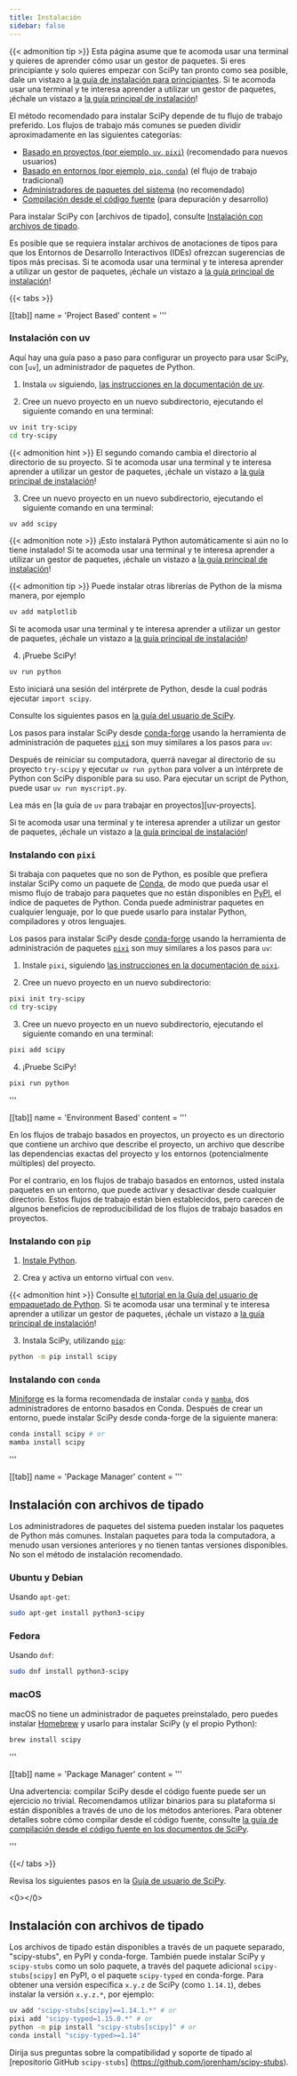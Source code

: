 ```yaml
---
title: Instalación
sidebar: false
---
```


{{< admonition tip >}}
Esta página asume que te acomoda usar una terminal y quieres de aprender
cómo usar un gestor de paquetes. Si eres principiante y solo quieres empezar
con SciPy tan pronto como sea posible, dale un vistazo a [la guía de instalación para principiantes](./beginner-install.md).
Si te acomoda usar una terminal y te interesa aprender
a utilizar un gestor de paquetes, ¡échale un vistazo a
[la guía principal de instalación](./install.md)!

El método recomendado para instalar SciPy depende de tu flujo de trabajo preferido.
Los flujos de trabajo más comunes se pueden dividir aproximadamente en las siguientes categorías:

- [Basado en proyectos (por ejemplo, `uv`, `pixi`)](#project-based) (recomendado para nuevos usuarios)
- [Basado en entornos (por ejemplo, `pip`, `conda`)](##environment-based) (el flujo de trabajo tradicional)
- [Administradores de paquetes del sistema](#system-package-managers) (no recomendado)
- [Compilación desde el código fuente](#building-from-source) (para depuración y desarrollo)

Para instalar SciPy con \[archivos de tipado], consulte [Instalación con archivos de tipado](#type-stubs).

[static type stubs]: https://typing.readthedocs.io/en/latest/guides/libraries.html

Es posible que se requiera instalar archivos de anotaciones de tipos para que los Entornos de Desarrollo Interactivos (IDEs) ofrezcan sugerencias de tipos más precisas.
Si te acomoda usar una terminal y te interesa aprender
a utilizar un gestor de paquetes, ¡échale un vistazo a
[la guía principal de instalación](./install.md)!

{{< tabs >}}

[[tab]]
name = 'Project Based'
content = ''' <a name="project-based"></a>

### Instalación con uv

Aquí hay una guía paso a paso para configurar un proyecto para usar SciPy, con [`uv`], un administrador de paquetes de Python.

1. Instala `uv` siguiendo, [las instrucciones en la documentación de uv](https://docs.astral.sh/uv/getting-started/installation/).

2. Cree un nuevo proyecto en un nuevo subdirectorio, ejecutando el siguiente comando en una terminal:

```bash
uv init try-scipy
cd try-scipy
```

{{< admonition hint >}}
El segundo comando cambia el directorio al directorio de su proyecto.
Si te acomoda usar una terminal y te interesa aprender
a utilizar un gestor de paquetes, ¡échale un vistazo a
[la guía principal de instalación](./install.md)!

3. Cree un nuevo proyecto en un nuevo subdirectorio, ejecutando el siguiente comando en una terminal:

```bash
uv add scipy
```

{{< admonition note >}}
¡Esto instalará Python automáticamente si aún no lo tiene instalado!
Si te acomoda usar una terminal y te interesa aprender
a utilizar un gestor de paquetes, ¡échale un vistazo a
[la guía principal de instalación](./install.md)!

{{< admonition tip >}}
Puede instalar otras librerías de Python de la misma manera, por ejemplo

```bash
uv add matplotlib
```

Si te acomoda usar una terminal y te interesa aprender
a utilizar un gestor de paquetes, ¡échale un vistazo a
[la guía principal de instalación](./install.md)!

4. ¡Pruebe SciPy!

```bash
uv run python
```

Esto iniciará una sesión del intérprete de Python, desde la cual podrás ejecutar `import scipy`.

<!-- prettier-ignore-end -->

Consulte los siguientes pasos en [la guía del usuario de SciPy][scipy-user-guide].

[scipy-user-guide]: https://docs.conda.io/projects/conda/en/latest/index.html

Los pasos para instalar SciPy desde [conda-forge] usando la herramienta de administración de paquetes [`pixi`] son ​​muy similares a los pasos para `uv`:

Después de reiniciar su computadora, querrá navegar al directorio de su proyecto `try-scipy` y ejecutar `uv run python` para volver a un intérprete de Python con SciPy disponible para su uso.
Para ejecutar un script de Python, puede usar `uv run myscript.py`.

Lea más en \[la guía de `uv` para trabajar en proyectos]\[uv-proyects].

[uv-projects]: https://docs.astral.sh/uv/guides/projects/

Si te acomoda usar una terminal y te interesa aprender
a utilizar un gestor de paquetes, ¡échale un vistazo a
[la guía principal de instalación](./install.md)!

### Instalando con `pixi`

Si trabaja con paquetes que no son de Python, es posible que prefiera instalar SciPy como un paquete de [Conda], de modo que pueda usar el mismo flujo de trabajo para paquetes que no están disponibles en [PyPI](https://pypi.org/), el índice de paquetes de Python.
Conda puede administrar paquetes en cualquier lenguaje, por lo que puede usarlo para instalar Python, compiladores y otros lenguajes.

[Conda]: https://docs.conda.io/projects/conda/en/latest/index.html

Los pasos para instalar SciPy desde [conda-forge] usando la herramienta de administración de paquetes [`pixi`] son ​​muy similares a los pasos para `uv`:

[conda-forge]: https://conda-forge.org/
[`pixi`]: https://pixi.sh/latest/

1. Instale `pixi`, siguiendo [las instrucciones en la documentación de `pixi`][install-pixi].

[install-pixi]: https://pixi.sh/latest/

2. Cree un nuevo proyecto en un nuevo subdirectorio:

```bash
pixi init try-scipy
cd try-scipy
```

3. Cree un nuevo proyecto en un nuevo subdirectorio, ejecutando el siguiente comando en una terminal:

```bash
pixi add scipy
```

4. ¡Pruebe SciPy!

```bash
pixi run python
```

'''

[[tab]]
name = 'Environment Based'
content = ''' <a name="environment-based"></a>

En los flujos de trabajo basados ​​en proyectos, un proyecto es un directorio que contiene un archivo que describe el proyecto, un archivo que describe las dependencias exactas del proyecto y los entornos (potencialmente múltiples) del proyecto.

Por el contrario, en los flujos de trabajo basados ​​en entornos, usted instala paquetes en un entorno, que puede activar y desactivar desde cualquier directorio.
Estos flujos de trabajo están bien establecidos, pero carecen de algunos beneficios de reproducibilidad de los flujos de trabajo basados ​​en proyectos.

### Instalando con `pip`

<!-- prettier-ignore-start -->

1. [Instale Python](https://www.python.org/downloads/).

2. Crea y activa un entorno virtual con `venv`.

{{< admonition hint >}}
Consulte [el tutorial en la Guía del usuario de empaquetado de Python](https://packaging.python.org/en/latest/tutorials/installing-packages/#creating-virtual-environments).
Si te acomoda usar una terminal y te interesa aprender
a utilizar un gestor de paquetes, ¡échale un vistazo a
[la guía principal de instalación](./install.md)!

3. Instala SciPy, utilizando [`pip`]:

```bash
python -m pip install scipy
```

<!-- prettier-ignore-end -->

[`pip`]: https://pip.pypa.io/es/stable/getting-started/

### Instalando con `conda`

[Miniforge] es la forma recomendada de instalar `conda` y [`mamba`], dos administradores de entorno basados ​​en Conda.
Después de crear un entorno, puede instalar SciPy desde conda-forge de la siguiente manera:

```bash
conda install scipy # or
mamba install scipy
```

[Miniforge]: https://conda-forge.org/download/
[`mamba`]: https://mamba.readthedocs.io/es/latest/

'''

[[tab]]
name = 'Package Manager'
content = ''' <a name="system-package-managers"></a>

## Instalación con archivos de tipado

Los administradores de paquetes del sistema pueden instalar los paquetes de Python más comunes.
Instalan paquetes para toda la computadora, a menudo usan versiones anteriores y no tienen tantas versiones disponibles. No son el método de instalación recomendado.

### Ubuntu y Debian

Usando `apt-get`:

```bash
sudo apt-get install python3-scipy
```

### Fedora

Usando `dnf`:

```bash
sudo dnf install python3-scipy
```

### macOS

macOS no tiene un administrador de paquetes preinstalado, pero puedes instalar [Homebrew](https://brew.sh/) y usarlo para instalar SciPy (y el propio Python):

```bash
brew install scipy
```

'''

[[tab]]
name = 'Package Manager'
content = ''' <a name="building-from-source"></a>

Una advertencia: compilar SciPy desde el código fuente puede ser un ejercicio no trivial. Recomendamos utilizar binarios para su plataforma si están disponibles a través de uno de los métodos anteriores.
Para obtener detalles sobre cómo compilar desde el código fuente, consulte [la guía de compilación desde el código fuente en los documentos de SciPy][building-docs].

[building-docs]: https://scipy.github.io/devdocs/building/index.html

'''

{{</ tabs >}}

Revisa los siguientes pasos en la [Guía de usuario de SciPy](https://docs.scipy.org/doc/scipy/tutorial/).

<0></0>

## Instalación con archivos de tipado

Los archivos de tipado están disponibles a través de un paquete separado, "scipy-stubs", en PyPI y conda-forge.
También puede instalar SciPy y `scipy-stubs` como un solo paquete, a través del paquete adicional `scipy-stubs[scipy]` en PyPI, o el paquete `scipy-typed` en conda-forge.
Para obtener una versión específica `x.y.z` de SciPy (como `1.14.1`), debes instalar la versión `x.y.z.*`, por ejemplo:

```bash
uv add "scipy-stubs[scipy]==1.14.1.*" # or
pixi add "scipy-typed=1.15.0.*" # or
python -m pip install "scipy-stubs[scipy]" # or
conda install "scipy-typed>=1.14"
```

Dirija sus preguntas sobre la compatibilidad y soporte de tipado al [repositorio GitHub `scipy-stubs`] (https://github.com/jorenham/scipy-stubs).
